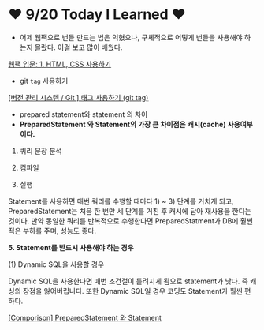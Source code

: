 # ❤️ 9/20 Today I Learned ❤️

- 어제 웹팩으로 번들 만드는 법은 익혔으나, 구체적으로 어떻게 번들을 사용해야 하는지 몰랐다. 이걸 보고 많이 배웠다.

[웹팩 입문: 1. HTML, CSS 사용하기](https://medium.com/@shlee1353/%EC%9B%B9%ED%8C%A9-%EC%9E%85%EB%AC%B8-%EA%B0%80%EC%9D%B4%EB%93%9C%ED%8E%B8-html-css-%EC%82%AC%EC%9A%A9%EA%B8%B0-75d9fb6062e6)

- git `tag` 사용하기

[[버전 관리 시스템 / Git ] 태그 사용하기 (git tag)](https://m.blog.naver.com/PostView.nhn?blogId=pjok1122&logNo=221564780422&proxyReferer=https:%2F%2Fwww.google.com%2F)

- prepared statement와 statement 의 차이
- **PreparedStatement 와 Statement의 가장 큰 차이점은 캐시(cache) 사용여부이다.**

1) 쿼리 문장 분석

2) 컴파일

3) 실행

Statement를 사용하면 매번 쿼리를 수행할 때마다 1) ~ 3) 단계를 거치게 되고, PreparedStatement는 처음 한 번만 세 단계를 거친 후 캐시에 담아 재사용을 한다는 것이다. 만약 동일한 쿼리를 반복적으로 수행한다면 PreparedStatment가 DB에 훨씬 적은 부하를 주며, 성능도 좋다.

**5. Statement를 받드시 사용해야 하는 경우**

(1) Dynamic SQL을 사용할 경우

Dynamic SQL을 사용한다면 매번 조건절이 틀려지게 됨으로 statement가 낫다. 즉 캐싱의 장점을 잃어버립니다. 또한 Dynamic SQL일 경우 코딩도 Statement가 훨씬 편하다.

[[Comporison] PreparedStatement 와 Statement](https://devbox.tistory.com/entry/Comporison)